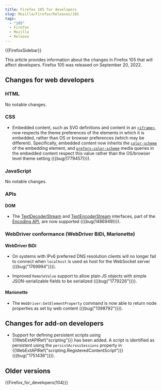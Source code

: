 ```yaml
---
title: Firefox 105 for developers
slug: Mozilla/Firefox/Releases/105
tags:
  - "105"
  - Firefox
  - Mozilla
  - Release
---
```


{{FirefoxSidebar}}

This article provides information about the changes in Firefox 105 that will affect developers. Firefox 105 was released on September 20, 2022.

## Changes for web developers

### HTML

No notable changes.

### CSS

- Embedded content, such as SVG definitions and content in an [`<iframe>`](/en-US/docs/Web/HTML/Element/iframe), now respects the theme preferences of the elements in which it is embedded, rather than OS or browser preferences (which may be different).
  Specifically, embedded content now inherits the [`color-scheme`](/en-US/docs/Web/CSS/color-scheme) of the embedding element, and [`prefers-color-scheme`](/en-US/docs/Web/CSS/@media/prefers-color-scheme) media queries in the embedded content respect this value rather than the OS/browser level theme setting ({{bug(1779457)}}).

### JavaScript

No notable changes.

### APIs

#### DOM

- The [TextDecoderStream](/en-US/docs/Web/API/TextDecoderStream) and [TextEncoderStream](/en-US/docs/Web/API/TextEncoderStream) interfaces, part of the [Encoding API](/en-US/docs/Web/API/Encoding_API), are now supported ({{bug(1486949)}}).


### WebDriver conformance (WebDriver BiDi, Marionette)

#### WebDriver BiDi

- On systems with IPv6 preferred DNS resolution clients will no longer fail to connect when `localhost` is used as host for the WebSocket server ({{bug("1769994")}}).

- Improved `RemoteValue` support to allow plain JS objects with simple JSON-serializable fields to be serialized ({{bug("1779226")}}).

#### Marionette

- The `WebDriver:GetElementProperty` command is now able to return node properties as set by web content ({{bug("1398792")}}).

## Changes for add-on developers

- Support for defining persistent scripts using {{WebExtAPIRef("scripting")}} has been added. A script is identified as persistent using the `persistAcrossSessions` property in {{WebExtAPIRef("scripting.RegisteredContentScript")}} ({{bug("1751436")}}).


## Older versions

{{Firefox_for_developers(104)}}
